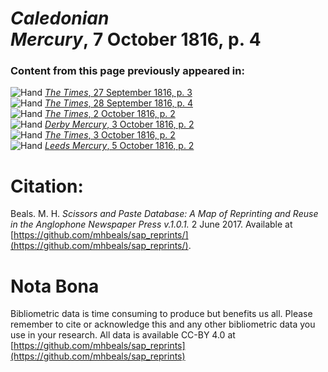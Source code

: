 # *Caledonian Mercury*, 7 October 1816, p. 4  
  
### Content from this page previously appeared in:  
![Hand](http://scissorsandpaste.net/wp-content/uploads/2017/06/smallhandpointer.png) [*The Times*, 27 September 1816, p. 3](https://mhbeals.github.io/sap_html/The-Times/The-Times-27-September-1816-p-3)  
![Hand](http://scissorsandpaste.net/wp-content/uploads/2017/06/smallhandpointer.png) [*The Times*, 28 September 1816, p. 4](https://mhbeals.github.io/sap_html/The-Times/The-Times-28-September-1816-p-4)  
![Hand](http://scissorsandpaste.net/wp-content/uploads/2017/06/smallhandpointer.png) [*The Times*, 2 October 1816, p. 2](https://mhbeals.github.io/sap_html/The-Times/The-Times-2-October-1816-p-2)  
![Hand](http://scissorsandpaste.net/wp-content/uploads/2017/06/smallhandpointer.png) [*Derby Mercury*, 3 October 1816, p. 2](https://mhbeals.github.io/sap_html/Derby-Mercury/Derby-Mercury-3-October-1816-p-2)  
![Hand](http://scissorsandpaste.net/wp-content/uploads/2017/06/smallhandpointer.png) [*The Times*, 3 October 1816, p. 2](https://mhbeals.github.io/sap_html/The-Times/The-Times-3-October-1816-p-2)  
![Hand](http://scissorsandpaste.net/wp-content/uploads/2017/06/smallhandpointer.png) [*Leeds Mercury*, 5 October 1816, p. 2](https://mhbeals.github.io/sap_html/Leeds-Mercury/Leeds-Mercury-5-October-1816-p-2)  


# Citation: 

Beals. M. H. *Scissors and Paste Database: A Map of Reprinting and Reuse in the Anglophone Newspaper Press v.1.0.1.* 2 June 2017. Available at [https://github.com/mhbeals/sap_reprints/](https://github.com/mhbeals/sap_reprints/). 

# Nota Bona

Bibliometric data is time consuming to produce but benefits us all. Please remember to cite or acknowledge this and any other bibliometric data you use in your research. All data is available CC-BY 4.0 at [https://github.com/mhbeals/sap_reprints](https://github.com/mhbeals/sap_reprints)